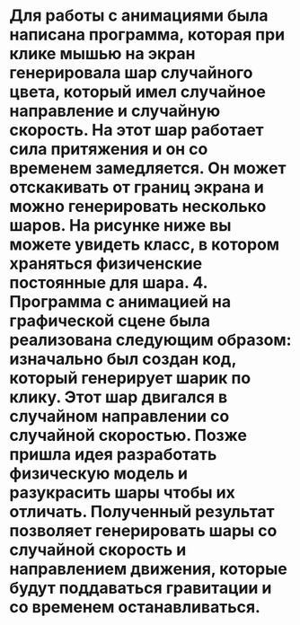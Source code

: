 # Для работы с анимациями была написана программа, которая при клике мышью на экран генерировала шар случайного цвета, который имел случайное направление и случайную скорость. На этот шар работает сила притяжения и он со временем замедляется. Он может отскакивать от границ экрана и можно генерировать несколько шаров. На рисунке ниже вы можете увидеть класс, в котором храняться физиченские постоянные для шара. 4.	Программа с анимацией на графической сцене была реализована следующим образом: изначально был создан код, который генерирует шарик по клику. Этот шар двигался в случайном направлении со случайной скоростью. Позже пришла идея разработать физическую модель и разукрасить шары чтобы их отличать. Полученный результат позволяет генерировать шары со случайной скорость и направлением движения, которые будут поддаваться гравитации и со временем останавливаться.
